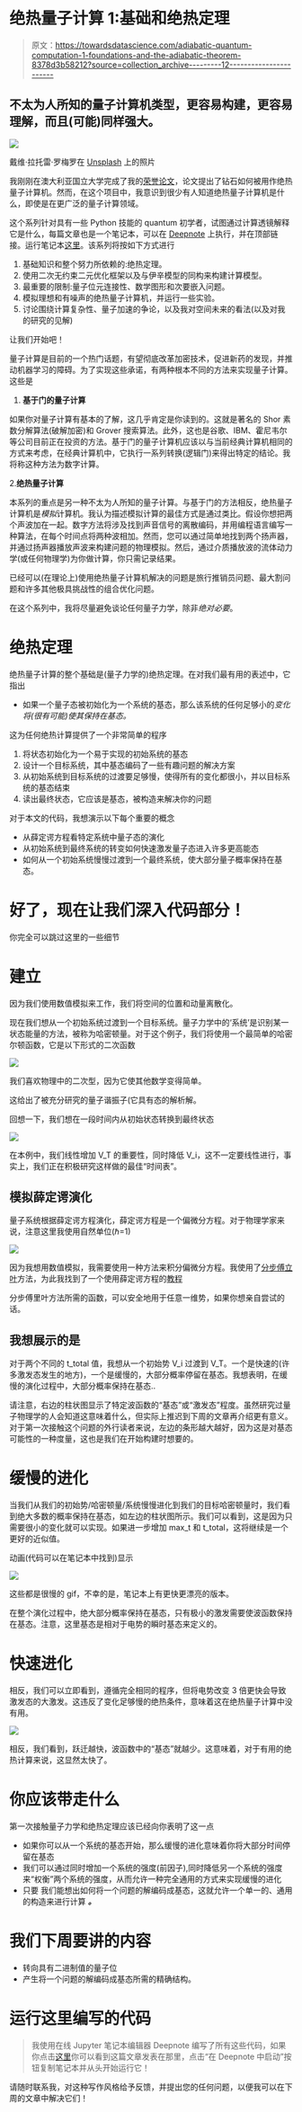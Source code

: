 # 绝热量子计算 1:基础和绝热定理

> 原文：<https://towardsdatascience.com/adiabatic-quantum-computation-1-foundations-and-the-adiabatic-theorem-8378d3b58212?source=collection_archive---------12----------------------->

## 不太为人所知的量子计算机类型，更容易构建，更容易理解，而且(可能)同样强大。

![](img/6d800b5887aef0710c1f1b40fb37bccc.png)

戴维·拉托雷·罗梅罗在 [Unsplash](https://unsplash.com?utm_source=medium&utm_medium=referral) 上的照片

我刚刚在澳大利亚国立大学完成了我的[荣誉论文](https://github.com/milanleonard/Diamond-Quantum-Annealer/blob/main/AnnealingThesisFinal_milan.pdf)，论文提出了钻石如何被用作绝热量子计算机。然而，在这个项目中，我意识到很少有人知道绝热量子计算机是什么，即使是在更广泛的量子计算领域。

这个系列针对具有一些 Python 技能的 quantum 初学者，试图通过计算透镜解释它是什么，每篇文章也是一个笔记本，可以在 [Deepnote](https://deepnote.com/) 上执行，并在顶部链接。运行笔记本[这里](https://deepnote.com/@milanleonard/Adiabatic-Quantum-Computation-1-The-Adiabatic-Theorem-and-foundations-u-jWdi_MRF2H4gynW3TyVA)。该系列将按如下方式进行

1.  基础知识和整个努力所依赖的:绝热定理。
2.  使用二次无约束二元优化框架以及与伊辛模型的同构来构建计算模型。
3.  最重要的限制:量子位元连接性、数学图形和次要嵌入问题。
4.  模拟理想和有噪声的绝热量子计算机，并运行一些实验。
5.  讨论围绕计算复杂性、量子加速的争论，以及我对空间未来的看法(以及对我的研究的见解)

让我们开始吧！

量子计算是目前的一个热门话题，有望彻底改革加密技术，促进新药的发现，并推动机器学习的障碍。为了实现这些承诺，有两种根本不同的方法来实现量子计算。这些是

1.  **基于门的量子计算**

如果你对量子计算有基本的了解，这几乎肯定是你读到的。这就是著名的 Shor 素数分解算法(破解加密)和 Grover 搜索算法。此外，这也是谷歌、IBM、霍尼韦尔等公司目前正在投资的方法。基于门的量子计算机应该以与当前经典计算机相同的方式来考虑，在经典计算机中，它执行一系列转换(逻辑门)来得出特定的结论。我将称这种方法为数字计算。

2.**绝热量子计算**

本系列的重点是另一种不太为人所知的量子计算。与基于门的方法相反，绝热量子计算机是*模拟*计算机。我认为描述模拟计算的最佳方式是通过类比。假设你想把两个声波加在一起。数字方法将涉及找到声音信号的离散编码，并用编程语言编写一种算法，在每个时间点将两种波相加。然而，您可以通过简单地找到两个扬声器，并通过扬声器播放声波来构建问题的物理模拟。然后，通过介质播放波的流体动力学(或任何物理学)为你做计算，你只需记录结果。

已经可以(在理论上)使用绝热量子计算机解决的问题是旅行推销员问题、最大割问题和许多其他极具挑战性的组合优化问题。

在这个系列中，我将尽量避免谈论任何量子力学，除非*绝对必要*。

# 绝热定理

绝热量子计算的整个基础是(量子力学的)绝热定理。在对我们最有用的表述中，它指出

*   如果一个量子态被初始化为一个系统的基态，那么该系统的任何足够小的*变化将(很有可能)使其保持在基态。*

这为任何绝热计算提供了一个非常简单的程序

1.  将状态初始化为一个易于实现的初始系统的基态
2.  设计一个目标系统，其中基态编码了一些有趣问题的解决方案
3.  从初始系统到目标系统的过渡要足够慢，使得所有的变化都很小，并以目标系统的基态结束
4.  读出最终状态，它应该是基态，被构造来解决你的问题

对于本文的代码，我想演示以下每个重要的概念

*   从薛定谔方程看特定系统中量子态的演化
*   从初始系统到最终系统的转变如何快速激发量子态进入许多更高能态
*   如何从一个初始系统慢慢过渡到一个最终系统，使大部分量子概率保持在基态。

# 好了，现在让我们深入代码部分！

你完全可以跳过这里的一些细节

# 建立

因为我们使用数值模拟来工作，我们将空间的位置和动量离散化。

现在我们想从一个初始系统过渡到一个目标系统。量子力学中的‘系统’是识别某一状态能量的方法，被称为哈密顿量。对于这个例子，我们将使用一个最简单的哈密尔顿函数，它是以下形式的二次函数

![](img/9579cc6e71a83554003948709acfeb0d.png)

我们喜欢物理中的二次型，因为它使其他数学变得简单。

这给出了被充分研究的量子谐振子(它具有态的解析解。

回想一下，我们想在一段时间内从初始状态转换到最终状态

![](img/75c7d384a963fe7342bb3169ec4d731c.png)

在本例中，我们线性增加 V_T 的重要性，同时降低 V_i，这不一定要线性进行，事实上，我们正在积极研究这样做的最佳“时间表”。

## 模拟薛定谔演化

量子系统根据薛定谔方程演化，薛定谔方程是一个偏微分方程。对于物理学家来说，注意这里我使用自然单位(ℏ=1)

![](img/d48b9155edcfe93c69e4dee0410cea8b.png)

因为我想用数值模拟，我需要使用一种方法来积分偏微分方程。我使用了[分步傅立叶](https://en.wikipedia.org/wiki/Split-step_method)方法，为此我找到了一个使用薛定谔方程的[教程](https://jakevdp.github.io/blog/2012/09/05/quantum-python)

分步傅里叶方法所需的函数，可以安全地用于任意一维势，如果你想亲自尝试的话。

## 我想展示的是

对于两个不同的 t_total 值，我想从一个初始势 V_i 过渡到 V_T。一个是快速的(许多激发态发生的地方)，一个是缓慢的，大部分概率停留在基态。我想表明，在缓慢的演化过程中，大部分概率保持在基态..

请注意，右边的柱状图显示了特定波函数的“基态”或“激发态”程度。虽然研究过量子物理学的人会知道这意味着什么，但实际上推迟到下周的文章再介绍更有意义。对于第一次接触这个问题的外行读者来说，左边的条形越大越好，因为这是对基态可能性的一种度量，这也是我们在开始构建时想要的。

# 缓慢的进化

当我们从我们的初始势/哈密顿量/系统慢慢进化到我们的目标哈密顿量时，我们看到绝大多数的概率保持在基态，如左边的柱状图所示。我们可以看到，这是因为只需要很小的变化就可以实现。如果进一步增加 max_t 和 t_total，这将继续是一个更好的近似值。

动画(代码可以在笔记本中找到)显示

![](img/94fa6c9b34f107b73522496fe7179ed4.png)

这些都是很慢的 gif，不幸的是，笔记本上有更快更漂亮的版本。

在整个演化过程中，绝大部分概率保持在基态，只有极小的激发需要使波函数保持在基态。注意，这里基态是相对于电势的瞬时基态来定义的。

# 快速进化

相反，我们可以立即看到，遵循完全相同的程序，但将电势改变 3 倍更快会导致激发态的大激发。这违反了变化足够慢的绝热条件，意味着这在绝热量子计算中没有用。

![](img/f360a60a4870de29951c6c28cd13600b.png)

相反，我们看到，跃迁越快，波函数中的“基态”就越少。这意味着，对于有用的绝热计算来说，这显然太快了。

# 你应该带走什么

第一次接触量子力学和绝热定理应该已经向你表明了这一点

*   如果你可以从一个系统的基态开始，那么缓慢的进化意味着你将大部分时间停留在基态
*   我们可以通过同时增加一个系统的强度(前因子),同时降低另一个系统的强度来“权衡”两个系统的强度，从而允许一种完全通用的方式来实现缓慢的进化
*   只要 我们能想出如何将一个问题的解编码成基态，这就允许一个单一的、通用的构造来进行计算 ***。***

# 我们下周要讲的内容

*   转向具有二进制值的量子位
*   产生将一个问题的解编码成基态所需的精确结构。

# 运行这里编写的代码

> 我使用在线 Jupyter 笔记本编辑器 Deepnote 编写了所有这些代码，如果你点击[这里](https://deepnote.com/@milanleonard/Adiabatic-Quantum-Computation-1-The-Adiabatic-Theorem-and-foundations-u-jWdi_MRF2H4gynW3TyVA)你可以看到这篇文章发表在那里，点击“在 Deepnote 中启动”按钮复制笔记本并从头开始运行它！

请随时联系我，对这种写作风格给予反馈，并提出您的任何问题，以便我可以在下周的文章中解决它们！